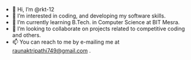 - 👋 Hi, I’m @rkt-12
- 👀 I’m interested in coding, and developing my software skills.
- 🌱 I’m currently learning B.Tech. in Computer Science at BIT Mesra.
- 💞️ I’m looking to collaborate on projects related to competitive coding and others.
- 📫 You can reach to me by e-mailing me at raunaktripathi749@gmail.com .

<!---
rkt-12/rkt-12 is a ✨ special ✨ repository because its `README.md` (this file) appears on your GitHub profile.
You can click the Preview link to take a look at your changes.
--->
